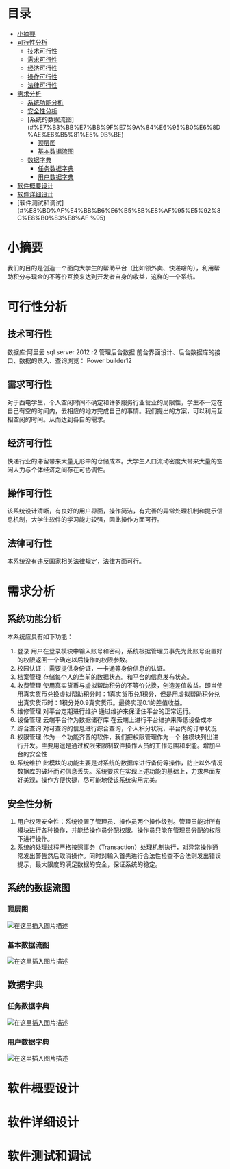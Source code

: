 目录
=================

* [小摘要](#%E5%B0%8F%E6%91%98%E8%A6%81)
* [可行性分析](#%E5%8F%AF%E8%A1%8C%E6%80%A7%E5%88%86%E6%9E%90)
  * [技术可行性](#%E6%8A%80%E6%9C%AF%E5%8F%AF%E8%A1%8C%E6%80%A7)
  * [需求可行性](#%E9%9C%80%E6%B1%82%E5%8F%AF%E8%A1%8C%E6%80%A7)
  * [经济可行性](#%E7%BB%8F%E6%B5%8E%E5%8F%AF%E8%A1%8C%E6%80%A7)
  * [操作可行性](#%E6%93%8D%E4%BD%9C%E5%8F%AF%E8%A1%8C%E6%80%A7)
  * [法律可行性](#%E6%B3%95%E5%BE%8B%E5%8F%AF%E8%A1%8C%E6%80%A7)
* [需求分析](#%E9%9C%80%E6%B1%82%E5%88%86%E6%9E%90)
  * [系统功能分析](#%E7%B3%BB%E7%BB%9F%E5%8A%9F%E8%83%BD%E5%88%86%E6%9E%90)
  * [安全性分析](#%E5%AE%89%E5%85%A8%E6%80%A7%E5%88%86%E6%9E%90)
  * [系统的数据流图](#%E7%B3%BB%E7%BB%9F%E7%9A%84%E6%95%B0%E6%8D%AE%E6%B5%81%E5%
9B%BE)
    * [顶层图](#%E9%A1%B6%E5%B1%82%E5%9B%BE)
    * [基本数据流图](#%E5%9F%BA%E6%9C%AC%E6%95%B0%E6%8D%AE%E6%B5%81%E5%9B%BE)
  * [数据字典](#%E6%95%B0%E6%8D%AE%E5%AD%97%E5%85%B8)
    * [任务数据字典](#%E4%BB%BB%E5%8A%A1%E6%95%B0%E6%8D%AE%E5%AD%97%E5%85%B8)
    * [用户数据字典](#%E7%94%A8%E6%88%B7%E6%95%B0%E6%8D%AE%E5%AD%97%E5%85%B8)
* [软件概要设计](#%E8%BD%AF%E4%BB%B6%E6%A6%82%E8%A6%81%E8%AE%BE%E8%AE%A1)
* [软件详细设计](#%E8%BD%AF%E4%BB%B6%E8%AF%A6%E7%BB%86%E8%AE%BE%E8%AE%A1)
* [软件测试和调试](#%E8%BD%AF%E4%BB%B6%E6%B5%8B%E8%AF%95%E5%92%8C%E8%B0%83%E8%AF
%95)
# 小摘要
我们的目的是创造一个面向大学生的帮助平台（比如领外卖、快递啥的），利用帮助积分与现金的不等价互换来达到开发者自身的收益，这样的一个系统。
# 可行性分析
## 技术可行性
数据库:阿里云 sql server 2012 r2 管理后台数据
前台界面设计、后台数据库的接口、数据的录入、查询浏览：
Power builder12
## 需求可行性
对于西电学生，个人空闲时间不确定和许多服务行业营业的局限性，学生不一定在自己有空的时间内，去相应的地方完成自己的事情。我们提出的方案，可以利用互相空闲的时间。从而达到各自的需求。
## 经济可行性
快递行业的滞留带来大量无形中的仓储成本。大学生人口流动密度大带来大量的空闲人力与个体经济之间存在可协调性。
## 操作可行性
该系统设计清晰，有良好的用户界面，操作简洁，有完善的异常处理机制和提示信息机制，大学生软件的学习能力较强，因此操作方面可行。
## 法律可行性
本系统没有违反国家相关法律规定，法律方面可行。

# 需求分析
 ## 系统功能分析
 本系统应具有如下功能：
1. 登录
用户在登录模块中输入账号和密码，系统根据管理员事先为此账号设置好的权限返回一个确定以后操作的权限参数。
2. 校园认证：
需要提供身份证，一卡通等身份信息的认证。
3. 档案管理
存储每个人的当前的数据状态。和平台的信息发布状态。
4. 收费管理
        使用真实货币与虚拟帮助积分的不等价兑换，创造差值收益。即当使用真实货币兑换虚拟帮助积分时：1真实货币兑1积分，但是用虚拟帮助积分兑出真实货币时：1积分兑0.9真实货币。最终实现0.1的差值收益。
5. 维修管理
对平台定期进行维护 通过维护来保证住平台的正常运行。
6. 设备管理
云端平台作为数据储存库 在云端上进行平台维护来降低设备成本
7. 综合查询
对可查询的信息进行综合查询，个人积分状况，平台内的订单状况
8. 权限管理
作为一个功能齐备的软件，我们把权限管理作为一个
独模块列出进行开发。主要用途是通过权限来限制软件操作人员的工作范围和职能。增加平台的安全性
9. 系统维护
此模块的功能主要是对系统的数据库进行备份等操作，防止以外情况数据库的破坏而时信息丢失。系统要求在实现上述功能的基础上，力求界面友好美观，操作方便快捷，尽可能地使该系统实用完美。
## 安全性分析
1. 用户权限安全性：系统设置了管理员、操作员两个操作级别。管理员能对所有模块进行各种操作，并能给操作员分配权限。操作员只能在管理员分配的权限下进行操作。
2. 系统的处理过程严格按照事务（Transaction）处理机制执行，对异常操作通常发出警告然后取消操作。同时对输入首先进行合法性检查不合法则发出错误提示，最大限度的满足数据的安全，保证系统的稳定。
## 系统的数据流图
### 顶层图
![在这里插入图片描述](https://img-blog.csdnimg.cn/20190112150458631.png?x-oss-process=image/watermark,type_ZmFuZ3poZW5naGVpdGk,shadow_10,text_aHR0cHM6Ly9ibG9nLmNzZG4ubmV0L3FxXzM2MzA2Nzgx,size_16,color_FFFFFF,t_70)
### 基本数据流图
![在这里插入图片描述](https://img-blog.csdnimg.cn/20190112150554511.png?x-oss-process=image/watermark,type_ZmFuZ3poZW5naGVpdGk,shadow_10,text_aHR0cHM6Ly9ibG9nLmNzZG4ubmV0L3FxXzM2MzA2Nzgx,size_16,color_FFFFFF,t_70)
## 数据字典
### 任务数据字典
![在这里插入图片描述](https://img-blog.csdnimg.cn/20190112155354713.png?x-oss-process=image/watermark,type_ZmFuZ3poZW5naGVpdGk,shadow_10,text_aHR0cHM6Ly9ibG9nLmNzZG4ubmV0L3FxXzM2MzA2Nzgx,size_16,color_FFFFFF,t_70)
### 用户数据字典
![在这里插入图片描述](https://img-blog.csdnimg.cn/2019011215541576.png?x-oss-process=image/watermark,type_ZmFuZ3poZW5naGVpdGk,shadow_10,text_aHR0cHM6Ly9ibG9nLmNzZG4ubmV0L3FxXzM2MzA2Nzgx,size_16,color_FFFFFF,t_70)
# 软件概要设计
# 软件详细设计
# 软件测试和调试 
